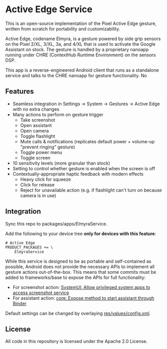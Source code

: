 # Active Edge Service

This is an open-source implementation of the Pixel Active Edge gesture, written from scratch for portability and customizability.

Active Edge, codename Elmyra, is a gesture powered by side grip sensors on the Pixel 2/XL, 3/XL, 3a, and 4/XL that is used to activate the Google Assistant on stock. The gesture is handled by a proprietary nanoapp running under CHRE (ContextHub Runtime Environment) on the sensors DSP.

This app is a reverse-engineered Android client that runs as a standalone service and talks to the CHRE nanoapp for gesture functionality. No

## Features

- Seamless integration in Settings → System → Gestures → Active Edge with no extra changes
- Many actions to perform on gesture trigger
  - Take screenshot
  - Open assistant
  - Open camera
  - Toggle flashlight
  - Mute calls & notifications (replicates default power + volume-up "prevent ringing" gesture)
  - Toggle power menu
  - Toggle screen
- 10 sensitivity levels (more granular than stock)
- Setting to control whether gesture is enabled when the screen is off
- Contextually-appropriate haptic feedback with modern effects
  - Heavy click for squeeze
  - Click for release
  - Reject for unavailable action (e.g. if flashlight can't turn on because camera is in use)

## Integration

Sync this repo to packages/apps/ElmyraService.

Add the following to your device tree **only for devices with this feature**:
```make
# Active Edge
PRODUCT_PACKAGES += \
    ElmyraService
```

While this service is designed to be as portable and self-contained as possible, Android does not provide the necessary APIs to implement all gesture actions out-of-the-box. This means that some commits must be added to frameworks/base to expose the APIs for full functionality:

- For screenshot action: [SystemUI: Allow privileged system apps to access screenshot service](https://github.com/ProtonAOSP/android_frameworks_base/commit/013c590411435569077228aacf1e246678c366ab)
- For assistant action: [core: Expose method to start assistant through Binder](https://github.com/ProtonAOSP/android_frameworks_base/commit/2b950e103e865aa6a1fe8a917964e0069d4c4037)

Default settings can be changed by overlaying [res/values/config.xml](https://github.com/ProtonAOSP/android_packages_apps_ElmyraService/blob/rvc/res/values/config.xml).

## License

All code in this repository is licensed under the Apache 2.0 License.
